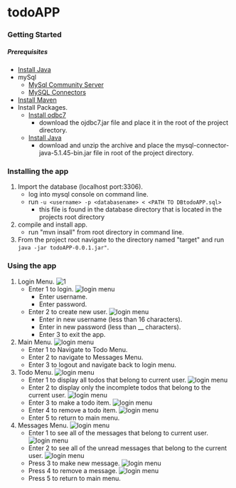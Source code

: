 # todoAPP
### Getting Started
##### Prerequisites
* [Install Java](https://www.java.com/en/download/help/download_options.xml)
* mySql
  * [MySql Community Server](https://dev.mysql.com/downloads/mysql/)
  * [MySQL Connectors](https://dev.mysql.com/downloads/connector/j/) 
* [Install Maven](https://maven.apache.org/download.cgi)
* Install Packages.
  * [Install odbc7](http://www.oracle.com/technetwork/database/features/jdbc/jdbc-drivers-12c-download-1958347.html) 
    * download the ojdbc7.jar file and place it in the root of the project directory. 
  * [Install Java](http://www.oracle.com/technetwork/java/javase/downloads/index.html)
    * download and unzip the archive and place the mysql-connector-java-5.1.45-bin.jar file in root
    of the project directory.
### Installing the app
1. Import the database (localhost port:3306).
   * log into mysql console on command line.
   * run `-u <username> -p <databasename> < <PATH TO DBtodoAPP.sql> `
      * this file is found in the database directory that is located in the projects root directory
2. compile and install app.
    * run "mvn insall" from root directory in command line.
3. From the project root navigate to the directory named "target" and run ` java -jar todoAPP-0.0.1.jar" `.
### Using the app
1. Login Menu.
 ![1](https://imgur.com/ovtocuE.png)
    * Enter 1 to login.
    ![login menu](https://imgur.com/z4z1OX3.png)
        * Enter username.
        * Enter password.
    * Enter 2 to create new user.
    ![login menu](https://imgur.com/ovtocuE.png)
        * Enter in new username (less than 16 characters).
        * Enter in new password (less than __ characters).
        * Enter 3 to exit the app.
2. Main Menu.
![login menu](https://imgur.com/uK77qjx.png)
    * Enter 1 to Navigate to Todo Menu.
    * Enter 2 to navigate to Messages Menu.
    * Enter 3 to logout and navigate back to login menu.
3. Todo Menu.
![login menu](https://imgur.com/E8TH3NU.png)
    * Enter 1 to display all todos that belong to current user.
    ![login menu](https://imgur.com/TmRNGEC.png)
    * Enter 2 to display only the incomplete todos that belong to the current user.
    ![login menu](https://imgur.com/RM0Z3vs.png)
    * Enter 3 to make a todo item.
    ![login menu](https://imgur.com/FAgnSTD.png)
    * Enter 4 to remove a todo item.
    ![login menu](https://imgur.com/GjQlynZ.png)
    * Enter 5 to return to main menu.
4. Messages Menu.
![login menu](https://imgur.com/ovtocuE.png)
    * Enter 1 to see all of the messages that belong to current user.
    ![login menu](https://imgur.com/3bHQe59.png)
    * Enter 2 to see all of the unread messages that belong to the current user.
    ![login menu](https://imgur.com/L9WjrIn.png)
    * Press 3 to make new message.
    ![login menu](https://imgur.com/ODKbYRU.png)
    * Press 4 to remove a message.
    ![login menu](https://imgur.com/WaI2SCY.png)
    * Press 5 to return to main menu.

